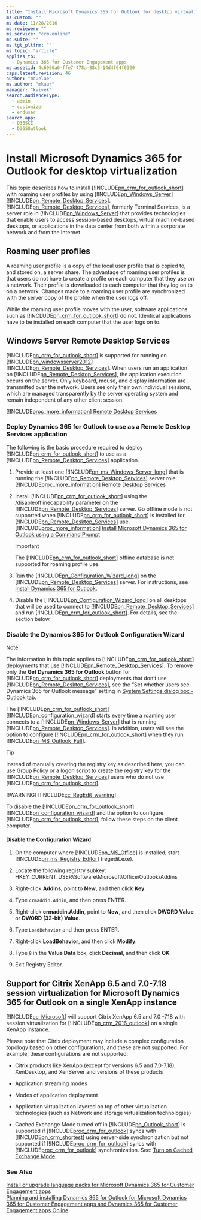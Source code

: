 ```yaml
---
title: "Install Microsoft Dynamics 365 for Outlook for desktop virtualization | MicrosoftDocs"
ms.custom: ""
ms.date: 11/28/2016
ms.reviewer: ""
ms.service: "crm-online"
ms.suite: ""
ms.tgt_pltfrm: ""
ms.topic: "article"
applies_to: 
  - Dynamics 365 for Customer Engagement apps 
ms.assetid: 4c6960a6-ffe7-478a-88c5-14d4f64f6320
caps.latest.revision: 46
author: "mduelae"
ms.author: "mkaur"
manager: "kvivek"
search.audienceType: 
  - admin
  - customizer
  - enduser
search.app: 
  - D365CE
  - D365Outlook
---
```

# Install Microsoft Dynamics 365 for Outlook for desktop virtualization
This topic describes how to install [!INCLUDE[pn_crm_for_outlook_short](../../includes/pn-crm-for-outlook-short.md)] with roaming user profiles by using [!INCLUDE[pn_Windows_Server](../../includes/pn-windows-server.md)][!INCLUDE[pn_Remote_Desktop_Services](../../includes/pn-remote-desktop-services.md)]. [!INCLUDE[pn_Remote_Desktop_Services](../../includes/pn-remote-desktop-services.md)], formerly Terminal Services, is a server role in [!INCLUDE[pn_Windows_Server](../../includes/pn-windows-server.md)] that provides technologies that enable users to access session-based desktops, virtual machine-based desktops, or applications in the data center from both within a corporate network and from the Internet.  
  
<a name="BKMK_OC_roamingprofiles"></a>   
## Roaming user profiles  
 A roaming user profile is a copy of the local user profile that is copied to, and stored on, a server share. The advantage of roaming user profiles is that users do not have to create a profile on each computer that they use on a network. Their profile is downloaded to each computer that they log on to on a network. Changes made to a roaming user profile are synchronized with the server copy of the profile when the user logs off.  
  
 While the roaming user profile moves with the user, software applications such as [!INCLUDE[pn_crm_for_outlook_short](../../includes/pn-crm-for-outlook-short.md)] do not. Identical applications have to be installed on each computer that the user logs on to.  
  
<a name="BMK_OC_RDS"></a>   
## Windows Server Remote Desktop Services  
 [!INCLUDE[pn_crm_for_outlook_short](../../includes/pn-crm-for-outlook-short.md)] is supported for running on [!INCLUDE[pn_windowsserver2012](../../includes/pn-windowsserver2012.md)][!INCLUDE[pn_Remote_Desktop_Services](../../includes/pn-remote-desktop-services.md)]. When users run an application on [!INCLUDE[pn_Remote_Desktop_Services](../../includes/pn-remote-desktop-services.md)], the application execution occurs on the server. Only keyboard, mouse, and display information are transmitted over the network. Users see only their own individual sessions, which are managed transparently by the server operating system and remain independent of any other client session.  
  
 [!INCLUDE[proc_more_information](../../includes/proc-more-information.md)] [Remote Desktop Services](https://technet.microsoft.com/library/hh831447.aspx)  
  
### Deploy Dynamics 365 for Outlook to use as a Remote Desktop Services application  
 The following is the basic procedure required to deploy [!INCLUDE[pn_crm_for_outlook_short](../../includes/pn-crm-for-outlook-short.md)] to use as a [!INCLUDE[pn_Remote_Desktop_Services](../../includes/pn-remote-desktop-services.md)] application.  
  
1. Provide at least one [!INCLUDE[pn_ms_Windows_Server_long](../../includes/pn-ms-windows-server-long.md)] that is running the [!INCLUDE[pn_Remote_Desktop_Services](../../includes/pn-remote-desktop-services.md)] server role. [!INCLUDE[proc_more_information](../../includes/proc-more-information.md)] [Remote Desktop Services](https://technet.microsoft.com/library/hh831447.aspx)  
  
2. Install [!INCLUDE[pn_crm_for_outlook_short](../../includes/pn-crm-for-outlook-short.md)] using the /disableofflinecapability parameter on the [!INCLUDE[pn_Remote_Desktop_Services](../../includes/pn-remote-desktop-services.md)] server. Go offline mode is not supported when [!INCLUDE[pn_crm_for_outlook_short](../../includes/pn-crm-for-outlook-short.md)] is installed for [!INCLUDE[pn_Remote_Desktop_Services](../../includes/pn-remote-desktop-services.md)] use. [!INCLUDE[proc_more_information](../../includes/proc-more-information.md)] [Install Microsoft Dynamics 365 for Outlook using a Command Prompt](install-using-command-prompt.md)  
  
   > [!IMPORTANT]
   >  The [!INCLUDE[pn_crm_for_outlook_short](../../includes/pn-crm-for-outlook-short.md)] offline database is not supported for roaming profile use.  
  
3. Run the [!INCLUDE[pn_Configuration_Wizard_long](../../includes/pn-configuration-wizard-long.md)] on the [!INCLUDE[pn_Remote_Desktop_Services](../../includes/pn-remote-desktop-services.md)] server. For instructions, see [Install Dynamics 365 for Outlook](install.md).  
  
4. Disable the [!INCLUDE[pn_Configuration_Wizard_long](../../includes/pn-configuration-wizard-long.md)] on all desktops that will be used to connect to [!INCLUDE[pn_Remote_Desktop_Services](../../includes/pn-remote-desktop-services.md)] and run [!INCLUDE[pn_crm_for_outlook_short](../../includes/pn-crm-for-outlook-short.md)]. For details, see the section below.  
  
### Disable the Dynamics 365 for Outlook Configuration Wizard  
  
> [!NOTE]
>  The information in this topic applies to [!INCLUDE[pn_crm_for_outlook_short](../../includes/pn-crm-for-outlook-short.md)] deployments that use [!INCLUDE[pn_Remote_Desktop_Services](../../includes/pn-remote-desktop-services.md)]. To remove only the **Get Dynamics 365 for Outlook** button for [!INCLUDE[pn_crm_for_outlook_short](../../includes/pn-crm-for-outlook-short.md)] deployments that don’t use [!INCLUDE[pn_Remote_Desktop_Services](../../includes/pn-remote-desktop-services.md)], see the “Set whether users see Dynamics 365 for Outlook message” setting in [System Settings dialog box - Outlook tab](../../admin/system-settings-dialog-box-outlook-tab.md).
  
 The [!INCLUDE[pn_crm_for_outlook_short](../../includes/pn-crm-for-outlook-short.md)][!INCLUDE[pn_configuration_wizard](../../includes/pn-configuration-wizard.md)] starts every time a roaming user connects to a [!INCLUDE[pn_Windows_Server](../../includes/pn-windows-server.md)] that is running [!INCLUDE[pn_Remote_Desktop_Services](../../includes/pn-remote-desktop-services.md)]. In addition, users will see the option to configure [!INCLUDE[pn_crm_for_outlook_short](../../includes/pn-crm-for-outlook-short.md)] when they run [!INCLUDE[pn_MS_Outlook_Full](../../includes/pn-ms-outlook-full.md)].  
  
> [!TIP]
>  Instead of manually creating the registry key as described here, you can use Group Policy or a logon script to create the registry key for the [!INCLUDE[pn_Remote_Desktop_Services](../../includes/pn-remote-desktop-services.md)] users who do not use [!INCLUDE[pn_crm_for_outlook_short](../../includes/pn-crm-for-outlook-short.md)].  
> 
> [!WARNING]
>  [!INCLUDE[cc_RegEdit_warning](../../includes/cc-regedit-warning.md)]  
  
 To disable the [!INCLUDE[pn_crm_for_outlook_short](../../includes/pn-crm-for-outlook-short.md)][!INCLUDE[pn_configuration_wizard](../../includes/pn-configuration-wizard.md)] and the option to configure [!INCLUDE[pn_crm_for_outlook_short](../../includes/pn-crm-for-outlook-short.md)], follow these steps on the client computer.  
  
#### Disable the Configuration Wizard  
  
1. On the computer where [!INCLUDE[pn_MS_Office](../../includes/pn-ms-office.md)] is installed, start [!INCLUDE[pn_ms_Registry_Editor](../../includes/pn-ms-registry-editor.md)] (regedit.exe).  
  
2. Locate the following registry subkey:  HKEY_CURRENT_USER\Software\Microsoft\Office\Outlook\Addins  
  
3. Right-click **Addins**, point to **New**, and then click **Key**.  
  
4. Type `crmaddin.Addin`, and then press ENTER.  
  
5. Right-click **crmaddin.Addin**, point to **New**, and then click **DWORD Value** or **DWORD (32-bit) Value**.  
  
6. Type `LoadBehavior` and then press ENTER.  
  
7. Right-click **LoadBehavior**, and then click **Modify**.  
  
8. Type `8` in the **Value Data** box, click **Decimal**, and then click **OK**.  
  
9. Exit Registry Editor.  
  
<a name="BKMK_Citrix"></a>   
## Support for Citrix XenApp 6.5 and 7.0-7.18 session virtualization for Microsoft Dynamics 365 for Outlook on a single XenApp instance  
 [!INCLUDE[cc_Microsoft](../../includes/cc-microsoft.md)] will support Citrix XenApp 6.5 and 7.0 -7.18 with session virtualization for [!INCLUDE[pn_crm_2016_outlook](../../includes/pn-crm-2016-outlook.md)] on a single XenApp instance.  
  
 Please note that Citrix deployment may include a complex configuration topology based on other configurations, and these are not supported. For example, these configurations are not supported:  
  
- Citrix products like XenApp (except for versions 6.5 and 7.0-7.18), XenDesktop, and XenServer and versions of these products  
  
- Application streaming modes  
  
- Modes of application deployment  
  
- Application virtualization layered on top of other virtualization technologies (such as Network and storage virtualization technologies)  
  
- Cached Exchange Mode turned off in [!INCLUDE[pn_Outlook_short](../../includes/pn-outlook-short.md)] is supported if [!INCLUDE[proc_crm_for_outlook](../../includes/proc-crm-for-outlook.md)] syncs with [!INCLUDE[pn_crm_shortest](../../includes/pn-crm-shortest.md)] using server-side synchronization but not supported if [!INCLUDE[proc_crm_for_outlook](../../includes/proc-crm-for-outlook.md)] syncs with [!INCLUDE[proc_crm_for_outlook](../../includes/proc-crm-for-outlook.md)] synchronization. See: [Turn on Cached Exchange Mode](https://support.office.com/article/Turn-on-Cached-Exchange-Mode-7885af08-9a60-4ec3-850a-e221c1ed0c1c?CorrelationId=90246111-3367-4702-a41b-62ab9b65f3f0).  
  
### See Also  
 [Install or upgrade language packs for Microsoft Dynamics 365 for Customer Engagement apps](https://technet.microsoft.com/library/hh699674.aspx)   
 [Planning and installing Dynamics 365 for Outlook for Microsoft Dynamics 365 for Customer Engagement apps and Dynamics 365 for Customer Engagement apps Online](planning-installing.md)

